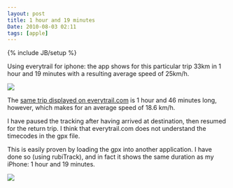 ```yaml
---
layout: post
title: 1 hour and 19 minutes
Date: 2010-08-03 02:11
tags: [apple]
---
```

{% include JB/setup %} 

Using everytrail for iphone: the app shows for this particular trip 33km in 1
hour and 19 minutes with a resulting average speed of 25km/h.

![](http://dl.dropbox.com/u/179731/895418784_1.png)

The [same trip displayed on
everytrail.com](http://www.everytrail.com/view_trip.php?trip_id=734747) is 1
hour and 46 minutes long, however, which makes for an average speed of 18.6
km/h.

I have paused the tracking after having arrived at destination, then resumed
for the return trip. I think that everytrail.com does not understand the
timecodes in the gpx file.

This is easily proven by loading the gpx into another application. I have done
so (using rubiTrack), and in fact it shows the same duration as my iPhone: 1
hour and 19 minutes.

![](http://dl.dropbox.com/u/179731/895418784_2.png)
